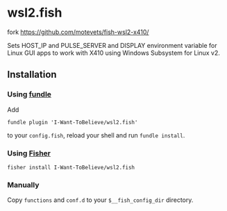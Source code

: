 
# wsl2.fish
fork https://github.com/motevets/fish-wsl2-x410/

Sets HOST_IP and PULSE_SERVER and DISPLAY environment variable for Linux GUI apps to work with X410 using Windows Subsystem for Linux v2.

## Installation
### Using [fundle](https://github.com/danhper/fundle)

Add

```
fundle plugin 'I-Want-ToBelieve/wsl2.fish'
```

to your `config.fish`, reload your shell and run `fundle install`.

### Using [Fisher](https://github.com/jorgebucaran/fisher)

```
fisher install I-Want-ToBelieve/wsl2.fish
```

### Manually

Copy `functions` and `conf.d` to your `$__fish_config_dir` directory.

